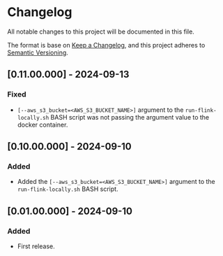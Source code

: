 # Changelog
All notable changes to this project will be documented in this file.

The format is base on [Keep a Changelog](https://keepachangelog.com/en/1.1.0/), and this project adheres to [Semantic Versioning](https://semver.org/spec/v2.0.0.html).

## [0.11.00.000] - 2024-09-13
### Fixed
- `[--aws_s3_bucket=<AWS_S3_BUCKET_NAME>]` argument to the `run-flink-locally.sh` BASH script was not passing the argument value to the docker container.

## [0.10.00.000] - 2024-09-10
### Added
- Added the `[--aws_s3_bucket=<AWS_S3_BUCKET_NAME>]` argument to the `run-flink-locally.sh` BASH script.

## [0.01.00.000] - 2024-09-10
### Added
- First release.